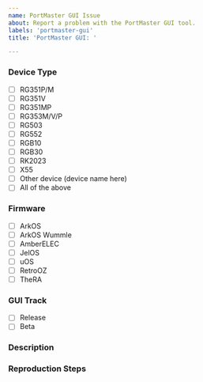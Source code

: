 ```yaml
---
name: PortMaster GUI Issue
about: Report a problem with the PortMaster GUI tool.
labels: 'portmaster-gui'
title: 'PortMaster GUI: '

---
```


### Device Type
<!--
The device(s) you were using when you encountered the problem. Check all that apply or if the problem occurs on all devices, check "all of the above".
-->
* [ ] RG351P/M
* [ ] RG351V
* [ ] RG351MP
* [ ] RG353M/V/P
* [ ] RG503
* [ ] RG552
* [ ] RGB10
* [ ] RGB30
* [ ] RK2023
* [ ] X55
* [ ] Other device (device name here)
* [ ] All of the above

### Firmware
<!--
The firmware you were using when you encountered the problem. If known, add version info.
-->
* [ ] ArkOS
* [ ] ArkOS Wummle
* [ ] AmberELEC
* [ ] JelOS
* [ ] uOS
* [ ] RetroOZ
* [ ] TheRA

### GUI Track
* [ ] Release
* [ ] Beta

### Description
<!--
Describe the problem you encountered.
-->

### Reproduction Steps
<!--
List steps to reproduce the problem.
-->
